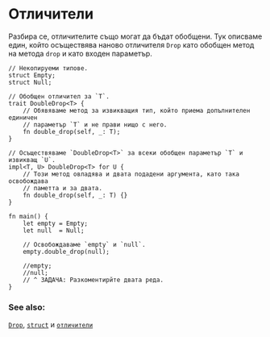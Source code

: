 # Отличители

Разбира се, отличителите също могат да бъдат обобщени. Тук описваме един, който
осъществява наново отличителя `Drop` като обобщен метод на метода `drop` и
като входен параметър.

```rust,editable
// Некопируеми типове.
struct Empty;
struct Null;

// Обобщен отличител за `T`.
trait DoubleDrop<T> {
    // Обявяваме метод за извикващия тип, който приема допълнителен единичен
    // параметър `T` и не прави нищо с него.
    fn double_drop(self, _: T);
}

// Осъществяваме `DoubleDrop<T>` за всеки обобщен параметър `T` и извикващ `U`.
impl<T, U> DoubleDrop<T> for U {
    // Този метод овладява и двата подадени аргумента, като така освобождава
    // паметта и за двата.
    fn double_drop(self, _: T) {}
}

fn main() {
    let empty = Empty;
    let null  = Null;

    // Освобождаваме `empty` и `null`.
    empty.double_drop(null);

    //empty;
    //null;
    // ^ ЗАДАЧА: Разкоментирйте двата реда.
}
```

### See also:

[`Drop`][Drop], [`struct`][structs] и [`отличители`][traits]

[Drop]: https://doc.rust-lang.org/std/ops/trait.Drop.html
[structs]: ../custom_types/structs.md
[traits]: ../trait.md
